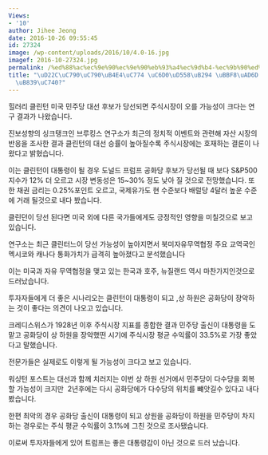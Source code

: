 ```yaml
---
Views:
- '10'
author: Jihee Jeong
date: 2016-10-26 09:55:45
id: 27324
image: /wp-content/uploads/2016/10/4.0-16.jpg
imagef: 2016-10-27324.jpg
permalink: /%ed%88%ac%ec%9e%90%ec%9e%90%eb%93%a4%ec%9d%b4-%ec%9b%90%ed%95%98%eb%8a%94-%eb%af%b8%ea%b5%ad-%eb%8c%80%ed%86%b5%eb%a0%b9%ec%9d%80/
title: "\uD22C\uC790\uC790\uB4E4\uC774 \uC6D0\uD558\uB294 \uBBF8\uAD6D \uB300\uD1B5\
  \uB839\uC740?"
---
```


힐러리 클린턴 미국 민주당 대선 후보가 당선되면 주식시장이 오를 가능성이 크다는 연구 결과가 나왔습니다.

진보성향의 싱크탱크인 브루킹스 연구소가 최근의 정치적 이벤트와 관련해 자산 시장의 반응을 조사한 결과 클린턴의 대선 승률이 높아질수록 주식시장에는 호재하는 결론이 나왔다고 밝혔습니다.

이는 클린턴이 대통령이 될 경우 도널드 프럼프 공화당 후보가 당선될 때 보다 S&P500지수가 12% 더 오르고 시장 변동성은 15~30% 정도 낮아 질 것으로 전망했습니다. 또한 채권 금리는 0.25%포인트 오르고, 국제유가도 현 수준보다 배럴당 4달러 높운 수준에 거래 될것으로 내다 봤습니다.

클린던이 당선 된다면 미국 외에 다른 국가들에게도 긍정적인 영향을 미칠것으로 보고 있습니다.

연구소는 최근 클린터느이 당선 가능성이 높아지면서 북미자유무역협정 주요 교역국인 멕시코와 캐나다 통화가치가 급격히 높아졌다고 분석했습니다

이는 미국과 자유 무역협정을 맺고 있는 한국과 호주, 뉴질랜드 역시 마찬가지인것으로 드러났습니다.

투자자들에게 더 좋은 시나리오는 클린턴이 대통령이 되고 ,상 하원은 공화당이 장악하는 것이 좋다는 의견이 나오고 있습니다.

크레디스위스가 1928년 이후 주식시장 지표를 종합한 결과 민주당 출신이 대통령을 도맡고 공화당이 상 하원을 장악했떤 시기에 주식시장 평균 수익률이 33.5%로 가장 좋았다고 말했습니다.

전문가들은 실제로도 이렇게 될 가능성이 크다고 보고 있습니다.

워싱턴 포스트는 대선과 함께 치러지는 이번 상 하원 선거에서 민주당이 다수당을 회복할 가능성이 크지만  2년후에는 다시 공화당에가 다수당의 위치를 뺴앗길수 있다고 내다 봤습니다.

한편 최악의 경우 공화당 출신이 대통령이 되고 상원을 공화당이 하원을 민주당이 차지 하는 경우로는 주식 평균 수익률이 3.1%에 그친 것으로 조사됐습니다.

이로써 투자자들에게 있어 트럼프는 좋은 대통령감이 아닌 것으로 드러 났습니다.

&nbsp;

&nbsp;

&nbsp;

&nbsp;

&nbsp;

&nbsp;

&nbsp;

&nbsp;